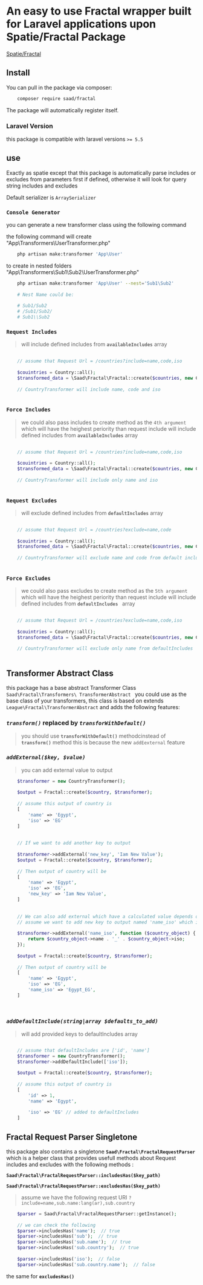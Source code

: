 # An easy to use Fractal wrapper built for Laravel applications upon Spatie/Fractal Package

[Spatie/Fractal](https://github.com/spatie/laravel-fractal)

## Install

You can pull in the package via composer:

```bash
	composer require saad/fractal
```

The package will automatically register itself.

### Laravel Version
this package is compatible with laravel versions `>= 5.5`

## use

Exactly as spatie except that this package is automatically parse includes or excludes from parameters first if defined, otherwise it will look for query string includes and excludes

Default serializer is `ArraySerializer`

### `Console Generator`

you can generate a new transformer class using the following command

the following command will create "App\Transformers\UserTransformer.php"

```bash
	php artisan make:transformer 'App\User'
```

to create in nested folders "App\Transformers\Sub1\Sub2\UserTransformer.php"

```bash
	php artisan make:transformer 'App\User' --nest='Sub1\Sub2'
	
	# Nest Name could be:
	
	# Sub1/Sub2
	# /Sub1/Sub2/
	# Sub1\\Sub2
```

### `Request Includes`

> will include defined includes from __`availableIncludes`__ array

``` php
	
	// assume that Request Url = /countries?include=name,code,iso
	
	$couintries = Country::all();
	$transformed_data = \Saad\Fractal\Fractal::create($countries, new CountryTransformer());
	
	// CountryTransformer will include name, code and iso
	
```

### `Force Includes`
> we could also pass includes to create method as the `4th argument` which will have the heighest periority than request include
> will include defined includes from __`availableIncludes`__ array
	

``` php
	
	// assume that Request Url = /countries?include=name,code,iso
	
	$couintries = Country::all();
	$transformed_data = \Saad\Fractal\Fractal::create($countries, new CountryTransformer(), null, 'name,iso');
	
	// CountryTransformer will include only name and iso
	
```

### `Request Excludes`
> will exclude defined includes from __`defaultIncludes`__ array

``` php
	
	// assume that Request Url = /countries?exclude=name,code
	
	$couintries = Country::all();
	$transformed_data = \Saad\Fractal\Fractal::create($countries, new CountryTransformer());
	
	// CountryTransformer will exclude name and code from default includes
	
```

### `Force Excludes`
>we could also pass excludes to create method as the `5th argument` which will have the heighest periority than request include
> will include defined includes from __`defaultIncludes `__ array
	

``` php
	
	// assume that Request Url = /countries?exclude=name,code,iso
	
	$couintries = Country::all();
	$transformed_data = \Saad\Fractal\Fractal::create($countries, new CountryTransformer(), null, null, 'name');
	
	// CountryTransformer will exclude only name from defaultIncludes
	
```

## Transformer Abstract Class

this package has a base abstract Transformer Class `Saad\Fractal\Transformers\ TransformerAbstract ` you could use as the base class of your transformers, this class is based on extends `League\Fractal\TransformerAbstract` and adds the following features:

### *`transform()`* replaced by *`transforWithDefault()`*
> you should use __`transforWithDefault()`__ methodcinstead of __`transform()`__ method
> this is because the new `addEexternal` feature

### *`addExternal($key, $value)`*
> you can add external value to output

``` php
	$transformer = new CountryTransformer();
	
	$output = Fractal::create($country, $transformer);
	
	// assume this output of country is 
	[
		'name' => 'Egypt',
		'iso' => 'EG' 
	]
	
	
	// If we want to add another key to output
	
	$transformer->addExternal('new_key', 'Iam New Value');
	$output = Fractal::create($country, $transformer);
	
	// Then output of country will be
	[
		'name' => 'Egypt',
		'iso' => 'EG',
		'new_key' => 'Iam New Value',
	]
	
	
	// We can also add external which have a calculated value depends on transformed object
	// assume we want to add new key to output named 'name_iso' which its value is the concatenation of both 'name' and 'iso' properies
	
	$transformer->addExternal('name_iso', function ($country_object) {
		return $country_object->name . '_' . $country_object->iso;
	});
	
	$output = Fractal::create($country, $transformer);
	
	// Then output of country will be
	[
		'name' => 'Egypt',
		'iso' => 'EG',
		'name_iso' => 'Egypt_EG',
	]
	
	
```

### *`addDefaultInclude(string|array $defaults_to_add)`*
> will add provided keys to defaultIncludes array

``` php

	// assume that defaultIncludes are ['id', 'name']
	$transformer = new CountryTransformer();
	$transformer->addDefaultInclude(['iso']);
	
	$output = Fractal::create($country, $transformer);
	
	// assume this output of country is 
	[
		'id' => 1,
		'name' => 'Egypt',
		
		'iso' => 'EG' // added to defaultIncludes
	]
```

## Fractal Request Parser Singletone
this package also contains a singletone __`Saad\Fractal\FractalRequestParser`__
which is a helper class that provides usefull methods about Request includes and excludes
with the following methods :

__`Saad\Fractal\FractalRequestParser::includesHas($key_path)`__

__`Saad\Fractal\FractalRequestParser::excludesHas($key_path)`__

> assume we have the following request URI `?include=name,sub.name:lang(ar),sub.country`

``` php
 	$parser = Saad\Fractal\FractalRequestParser::getInstance();
 
 	// we can check the following
 	$parser->includesHas('name');  // true
 	$parser->includesHas('sub');  // true
 	$parser->includesHas('sub.name');  // true
 	$parser->includesHas('sub.country');  // true
 	
 	$parser->includesHas('iso');  // false
 	$parser->includesHas('sub.country.name');  // false
```

the same for __`excludesHas()`__
